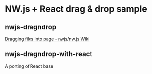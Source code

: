 NW.js + React drag & drop sample
================================

nwjs-dragndrop
--------------

[Dragging files into page - nwjs/nw.js Wiki](https://github.com/nwjs/nw.js/wiki/Dragging-files-into-page)

nwjs-dragndrop-with-react
-------------------------

A porting of React base
